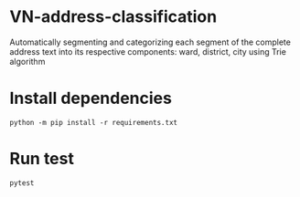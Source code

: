 # VN-address-classification
Automatically segmenting and categorizing each segment of the complete address text into its respective components: ward, district, city using Trie algorithm

# Install dependencies
```
python -m pip install -r requirements.txt
```

# Run test
```
pytest
```
